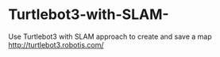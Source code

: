 # Turtlebot3-with-SLAM-
Use Turtlebot3 with SLAM approach to create and save a map
http://turtlebot3.robotis.com/
